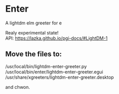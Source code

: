 Enter
===
A lightdm elm greeter for e

Realy experimental state!<br>
API: https://lazka.github.io/pgi-docs/#LightDM-1

Move the files to:
---
/usr/local/bin/lightdm-enter-greeter.py<br>
/usr/local/bin/enter/lightdm-enter-greeter.egui<br>
/usr/share/xgreeters/lightdm-enter-greeter.desktop<br>

and chwon.
